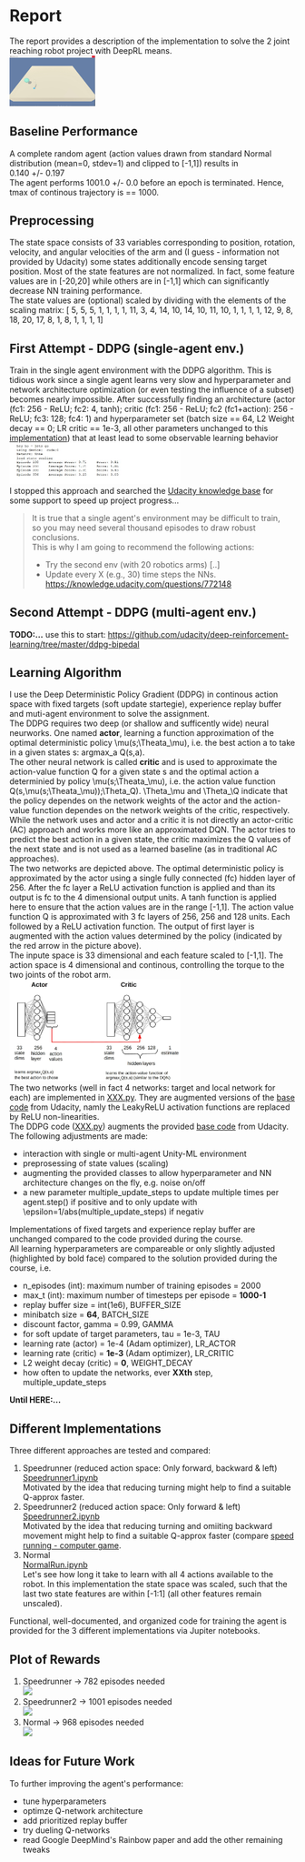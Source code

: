 # Report
The report provides a description of the implementation to solve the 2 joint reaching robot project with DeepRL means.<br>
<img src="./images/Env.jpg" width="30%"> 

## Baseline Performance
A complete random agent (action values drawn from standard Normal distribution (mean=0, stdev=1) and clipped to [-1,1]) results in <br>
<score> 0.140 +/- 0.197 <br>
The agent performs <done steps> 1001.0 +/- 0.0 before an epoch is terminated. Hence, tmax of continous trajectory is == 1000.

## Preprocessing
The state space consists of 33 variables corresponding to position, rotation, velocity, and angular velocities of the arm and (I guess - information not provided by Udacity) some states additionally encode sensing target position.
Most of the state features are not normalized. In fact, some feature values are in [-20,20] while others are in [-1,1] which can significantly decrease NN training performance. <br>
The state values are (optional) scaled by dividing with the elements of the scaling matrix:
[ 5,  5,  5,  1,  1,  1,  1, 11,  3,  4, 14, 10, 14, 10, 11, 10,  1,  1,  1,  1, 12,  9,  8, 18,
 20, 17,  8,  1,  8,  1,  1,  1,  1]

## First Attempt - DDPG (single-agent env.)
Train in the single agent environment with the DDPG algorithm. This is tidious work since a single agent learns very slow and hyperparameter and network architecture optimization (or even testing the influence of a subset) becomes nearly impossible. 
After successfully finding an architecture (actor (fc1: 256 - ReLU; fc2: 4, tanh); critic (fc1: 256 - ReLU; fc2 (fc1+action): 256 - ReLU; fc3: 128; fc4: 1) and hyperparameter set (batch size == 64, L2 Weight decay == 0; LR critic == 1e-3, all other parameters unchanged to this [implementation](https://github.com/udacity/deep-reinforcement-learning/tree/master/ddpg-bipedal))  that at least lead to some observable learning behavior<br>
<img src="./images/FirstAttempt_learning.jpg" width="60%"> <br>
I stopped this approach and searched the [Udacity knowledge base](https://knowledge.udacity.com/) for some support to speed up project progress... <br>
 
> It is true that a single agent's environment may be difficult to train, <br> so you may need several thousand episodes to draw robust conclusions. <br>
> This is why I am going to recommend the following actions:
>   - Try the second env (with 20 robotics arms) [..] <br>
>   - Update every X (e.g., 30) time steps the NNs. <br>
> https://knowledge.udacity.com/questions/772148
 
 
## Second Attempt - DDPG (multi-agent env.)

**TODO:...**
 use this to start: https://github.com/udacity/deep-reinforcement-learning/tree/master/ddpg-bipedal
 

## Learning Algorithm
I use the Deep Deterministic Policy Gradient (DDPG) in continous action space with fixed targets (soft update startegie), experience replay buffer and muti-agent environment to solve the assignment. <br>
The DDPG requires two deep (or shallow and sufficently wide) neural neurworks. One named **actor**, learning a function approximation of the optimal deterministic policy \mu(s;\Theata_\mu), i.e. the best action a to take in a given states s: argmax_a Q(s,a).<br>The other neural network is called **critic** and is used to approximate the action-value function Q for a given state s and the optimal action a determinied by policy \mu(s;\Theata_\mu), i.e. the action value function Q(s,\mu(s;\Theata_\mu));\Theta_Q). \Theta_\mu and \Theta_\Q indicate that the policy dependes on the network weights of the actor and the action-value function dependes on the network weights of the critic, respectively.<br> While the network uses and actor and a critic it is not directly an actor-critic (AC) approach and works more like an approximated DQN. The actor tries to predict the best action in a given state, the critic maximizes the Q values of the next state and is not used as a learned baseline (as in traditional AC approaches).<br>
The two networks are depicted above. The optimal deterministic policy is approximated by the actor using a single fully connected (fc) hidden layer of 256. After the fc layer a ReLU activation function is applied and than its output is fc to the 4 dimensional output units. A tanh function is applied here to ensure that the action values are in the range [-1,1]. The action value function Q is approximated with 3 fc layers of 256, 256 and 128 units. Each followed by a ReLU activation function. The output of first layer is augmented with the action values determined by the policy (indicated by the red arrow in the picture above). <br>
The inpute space is 33 dimensional and each feature scaled to [-1,1]. The action space is 4 dimensional and continous, controlling the torque to the two joints of the robot arm.<br>
<img src="./images/DDPG_struc.JPG" width="60%"><br>
The two networks (well in fact 4 networks: target and local network for each) are implemented in [XXX.py](model_MLP.py). They are augmented versions of the [base code](https://github.com/udacity/deep-reinforcement-learning/tree/master/ddpg-bipedal) from Udacity, namly the LeakyReLU activation functions are replaced by ReLU non-linearities.<br> 
The DDPG code ([XXX.py](dqn_agent.py)) augments the provided [base code](https://github.com/udacity/deep-reinforcement-learning/tree/master/ddpg-bipedal) from Udacity.<br>
 The following adjustments are made:<br>
- interaction with single or multi-agent Unity-ML environment
- preprosessing of state values (scaling)
- augmenting the provided classes to allow hyperparameter and NN architecture changes on the fly, e.g. noise on/off
- a new parameter multiple_update_steps to update multiple times per agent.step() if positive and to only update with \epsilon=1/abs(multiple_update_steps) if negativ 

Implementations of fixed targets and experience replay buffer are unchanged compared to the code provided during the course.<br>
All learning hyperparameters are compareable or only slightly adjusted (highlighted by bold face) compared to the solution provided during the course, i.e. <br>
- n_episodes (int): maximum number of training episodes = 2000
- max_t (int): maximum number of timesteps per episode  = **1000-1**
- replay buffer size = int(1e6), BUFFER_SIZE
- minibatch size = **64**, BATCH_SIZE 
- discount factor, gamma = 0.99, GAMMA
- for soft update of target parameters, tau = 1e-3, TAU
- learning rate (actor) = 1e-4 (Adam optimizer), LR_ACTOR
- learning rate (critic) = **1e-3** (Adam optimizer), LR_CRITIC
- L2 weight decay (critic) = **0**, WEIGHT_DECAY
- how often to update the networks, ever **XXth** step, multiple_update_steps

**Until HERE:...**
## Different Implementations
Three different approaches are tested and compared:
1. Speedrunner (reduced action space: Only forward, backward & left) <br> [Speedrunner1.ipynb](Speedrunner.ipynb) <br> Motivated by the idea that reducing turning might help to find a suitable Q-approx faster.
2. Speedrunner2 (reduced action space: Only forward & left) <br> [Speedrunner2.ipynb](Speedrunner2.ipynb) <br> Motivated by the idea that reducing turning and omiiting backward movement might help to find a suitable Q-approx faster (compare [speed running - computer game](https://www.youtube.com/watch?v=CyhI8Rghaw8).
3. Normal <br> [NormalRun.ipynb](NormalRun.ipynb) <br> Let's see how long it take to learn with all 4 actions available to the robot. In this implementation the state space was scaled, such that the last two state features are within [-1:1] (all other features remain unscaled).

Functional, well-documented, and organized code for training the agent is provided for the 3 different implementations via Jupiter notebooks.
   
## Plot of Rewards
1. Speedrunner -> 782 episodes needed <br> <img src="./images/Solution SpeedRunner1.JPG" width="40%">
2. Speedrunner2 -> 1001 episodes needed <br> <img src="./images/Solution SpeedRunner2_seed43.JPG" width="40%">
3. Normal -> 968 episodes needed <br> <img src="./images/Solution Normal_Scaled.jpg " width="40%">

## Ideas for Future Work
To further improving the agent's performance: 
- tune hyperparameters
- optimze Q-network architecture
- add prioritized replay buffer
- try dueling Q-networks
- read Google DeepMind's Rainbow paper and add the other remaining tweaks
